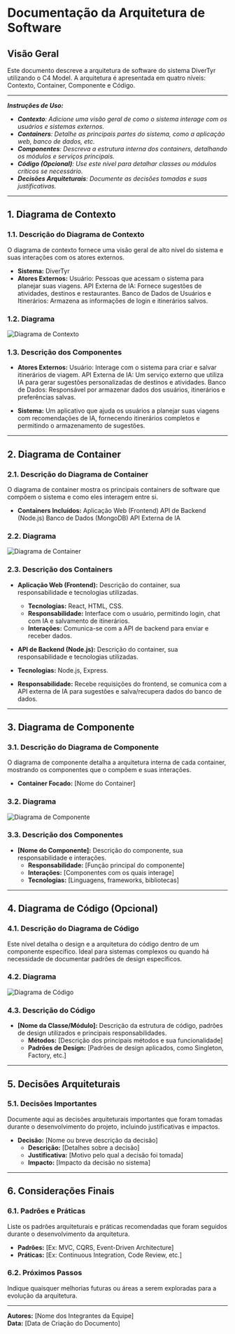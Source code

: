 # Documentação da Arquitetura de Software

## Visão Geral
Este documento descreve a arquitetura de software do sistema DiverTyr utilizando o C4 Model. A arquitetura é apresentada em quatro níveis: Contexto, Container, Componente e Código.

---
_**Instruções de Uso:**_

- _**Contexto**: Adicione uma visão geral de como o sistema interage com os usuários e sistemas externos._
- _**Containers**: Detalhe as principais partes do sistema, como a aplicação web, banco de dados, etc._
- _**Componentes**: Descreva a estrutura interna dos containers, detalhando os módulos e serviços principais._
- _**Código (Opcional)**: Use este nível para detalhar classes ou módulos críticos se necessário._
- _**Decisões Arquiteturais**: Documente as decisões tomadas e suas justificativas._
---

## 1. Diagrama de Contexto

### 1.1. Descrição do Diagrama de Contexto
O diagrama de contexto fornece uma visão geral de alto nível do sistema e suas interações com os atores externos.

- **Sistema:** DiverTyr
- **Atores Externos:** 
Usuário: Pessoas que acessam o sistema para planejar suas viagens.
API Externa de IA: Fornece sugestões de atividades, destinos e restaurantes.
Banco de Dados de Usuários e Itinerários: Armazena as informações de login e itinerários salvos.

### 1.2. Diagrama
![Diagrama de Contexto](path/para/diagrama-contexto.png)

### 1.3. Descrição dos Componentes
- **Atores Externos:** 
Usuário: Interage com o sistema para criar e salvar itinerários de viagem.
API Externa de IA: Um serviço externo que utiliza IA para gerar sugestões personalizadas de destinos e atividades.
Banco de Dados: Responsável por armazenar dados dos usuários, itinerários e preferências salvas.

- **Sistema:** 
Um aplicativo que ajuda os usuários a planejar suas viagens com recomendações de IA, fornecendo itinerários completos e permitindo o armazenamento de sugestões.

---

## 2. Diagrama de Container

### 2.1. Descrição do Diagrama de Container
O diagrama de container mostra os principais containers de software que compõem o sistema e como eles interagem entre si.

- **Containers Incluídos:** 
Aplicação Web (Frontend)
API de Backend (Node.js)
Banco de Dados (MongoDB)
API Externa de IA

### 2.2. Diagrama
![Diagrama de Container](path/para/diagrama-container.png)

### 2.3. Descrição dos Containers
- **Aplicação Web (Frontend):** Descrição do container, sua responsabilidade e tecnologias utilizadas.
  - **Tecnologias:** React, HTML, CSS.
  - **Responsabilidade:** Interface com o usuário, permitindo login, chat com IA e salvamento de itinerários.
  - **Interações:** Comunica-se com a API de backend para enviar e receber dados.

- **API de Backend (Node.js):** Descrição do container, sua responsabilidade e tecnologias utilizadas.
 - **Tecnologias:** Node.js, Express.
  - **Responsabilidade:** Recebe requisições do frontend, se comunica com a API externa de IA para sugestões e salva/recupera dados do banco de dados.
---

## 3. Diagrama de Componente

### 3.1. Descrição do Diagrama de Componente
O diagrama de componente detalha a arquitetura interna de cada container, mostrando os componentes que o compõem e suas interações.

- **Container Focado:** [Nome do Container]

### 3.2. Diagrama
![Diagrama de Componente](path/para/diagrama-componente.png)

### 3.3. Descrição dos Componentes
- **[Nome do Componente]:** Descrição do componente, sua responsabilidade e interações.
  - **Responsabilidade:** [Função principal do componente]
  - **Interações:** [Componentes com os quais interage]
  - **Tecnologias:** [Linguagens, frameworks, bibliotecas]

---

## 4. Diagrama de Código (Opcional)

### 4.1. Descrição do Diagrama de Código
Este nível detalha o design e a arquitetura do código dentro de um componente específico. Ideal para sistemas complexos ou quando há necessidade de documentar padrões de design específicos.

### 4.2. Diagrama
![Diagrama de Código](path/para/diagrama-codigo.png)

### 4.3. Descrição do Código
- **[Nome da Classe/Módulo]:** Descrição da estrutura de código, padrões de design utilizados e principais responsabilidades.
  - **Métodos:** [Descrição dos principais métodos e sua funcionalidade]
  - **Padrões de Design:** [Padrões de design aplicados, como Singleton, Factory, etc.]

---

## 5. Decisões Arquiteturais

### 5.1. Decisões Importantes
Documente aqui as decisões arquiteturais importantes que foram tomadas durante o desenvolvimento do projeto, incluindo justificativas e impactos.

- **Decisão:** [Nome ou breve descrição da decisão]
  - **Descrição:** [Detalhes sobre a decisão]
  - **Justificativa:** [Motivo pelo qual a decisão foi tomada]
  - **Impacto:** [Impacto da decisão no sistema]

---

## 6. Considerações Finais

### 6.1. Padrões e Práticas
Liste os padrões arquiteturais e práticas recomendadas que foram seguidos durante o desenvolvimento da arquitetura.

- **Padrões:** [Ex: MVC, CQRS, Event-Driven Architecture]
- **Práticas:** [Ex: Continuous Integration, Code Review, etc.]

### 6.2. Próximos Passos
Indique quaisquer melhorias futuras ou áreas a serem exploradas para a evolução da arquitetura.

---

**Autores:** [Nome dos Integrantes da Equipe]  
**Data:** [Data de Criação do Documento]
